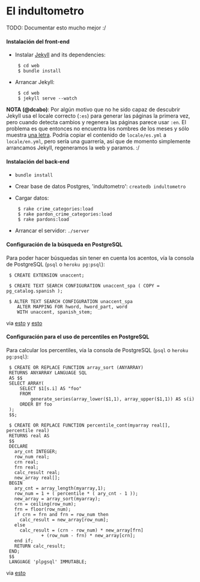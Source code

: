 El indultometro 
===============

TODO: Documentar esto mucho mejor :/

#### Instalación del front-end

 * Instalar [Jekyll][1] and its dependencies:

        $ cd web
        $ bundle install
        
 * Arrancar Jekyll:

        $ cd web
        $ jekyll serve --watch

**NOTA (@dcabo)**: Por algún motivo que no he sido capaz de descubrir Jekyll usa el locale correcto (`:es`) para generar las páginas la primera vez, pero cuando detecta cambios y regenera las páginas parece usar `:en`. El problema es que entonces no encuentra los nombres de los meses y sólo muestra [una letra](http://stackoverflow.com/a/12765715/541280). Podría copiar el contenido de `locale/es.yml` a `locale/en.yml`, pero sería una guarrería, así que de momento simplemente arrancamos Jekyll, regeneramos la web y paramos. :/

[1]: http://jekyllbootstrap.com/usage/jekyll-quick-start.html

#### Instalación del back-end

 * `bundle install`
 
 * Crear base de datos Postgres, 'indultometro': `createdb indultometro`
 
 * Cargar datos: 

        $ rake crime_categories:load
        $ rake pardon_crime_categories:load
        $ rake pardons:load
 
 * Arrancar el servidor: `./server`
 
#### Configuración de la búsqueda en PostgreSQL

Para poder hacer búsquedas sin tener en cuenta los acentos, vía la consola de PostgreSQL (`psql` o `heroku pg:psql`):

     $ CREATE EXTENSION unaccent;
     
     $ CREATE TEXT SEARCH CONFIGURATION unaccent_spa ( COPY = pg_catalog.spanish );

     $ ALTER TEXT SEARCH CONFIGURATION unaccent_spa
        ALTER MAPPING FOR hword, hword_part, word
        WITH unaccent, spanish_stem;

via [esto](https://devcenter.heroku.com/articles/heroku-postgres-extensions-postgis-full-text-search#full-text-search-dictionaries) y [esto](http://domas.monkus.lt/full-text-search-postgresql)

#### Configuración para el uso de percentiles en PostgreSQL

Para calcular los percentiles, vía la consola de PostgreSQL (`psql` o `heroku pg:psql`):

     $ CREATE OR REPLACE FUNCTION array_sort (ANYARRAY)
     RETURNS ANYARRAY LANGUAGE SQL
     AS $$
     SELECT ARRAY(
         SELECT $1[s.i] AS "foo"
         FROM
             generate_series(array_lower($1,1), array_upper($1,1)) AS s(i)
         ORDER BY foo
     );
     $$;
     
     $ CREATE OR REPLACE FUNCTION percentile_cont(myarray real[], percentile real)
     RETURNS real AS
     $$
     DECLARE
       ary_cnt INTEGER;
       row_num real;
       crn real;
       frn real;
       calc_result real;
       new_array real[];
     BEGIN
       ary_cnt = array_length(myarray,1);
       row_num = 1 + ( percentile * ( ary_cnt - 1 ));
       new_array = array_sort(myarray);
       crn = ceiling(row_num);
       frn = floor(row_num);
       if crn = frn and frn = row_num then
         calc_result = new_array[row_num];
       else
         calc_result = (crn - row_num) * new_array[frn] 
                 + (row_num - frn) * new_array[crn];
       end if;
       RETURN calc_result;
     END;
     $$
     LANGUAGE 'plpgsql' IMMUTABLE;

via [esto](http://stackoverflow.com/questions/14300004/postgresql-equivalent-of-oracles-percentile-cont-function/14309370#14309370)
